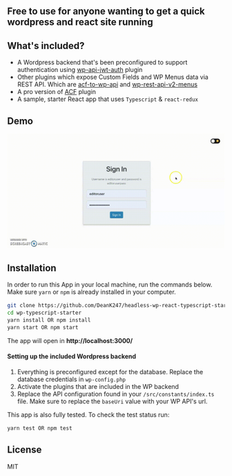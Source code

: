 ## Free to use for anyone wanting to get a quick wordpress and react site running
## What's included?

- A Wordpress backend that's been preconfigured to support authentication using [wp-api-jwt-auth](https://github.com/Tmeister/wp-api-jwt-auth) plugin
- Other plugins which expose Custom Fields and WP Menus data via REST API. Which are [acf-to-wp-api](https://wordpress.org/plugins/acf-to-wp-api/) and [wp-rest-api-v2-menus](https://wordpress.org/plugins/wp-rest-api-v2-menus/)
- A pro version of [ACF](https://advancedcustomfields.com/) plugin
- A sample, starter React app that uses `Typescript` & `react-redux`

## Demo

![wp-react](/src/assets/images/dark-mode.gif)

## Installation

In order to run this App in your local machine, run the commands below. Make sure `yarn` or `npm` is already installed in your computer.

```bash
git clone https://github.com/DeanK247/headless-wp-react-typescript-starter-code
cd wp-typescript-starter
yarn install OR npm install
yarn start OR npm start
```

The app will open in **http://localhost:3000/**

<h4>Setting up the included Wordpress backend</h4>

1. Everything is preconfigured except for the database. Replace the database credentials in `wp-config.php`
2. Activate the plugins that are included in the WP backend
3. Replace the API configuration found in your `/src/constants/index.ts` file. Make sure to replace the `baseUri` value with your WP API's url.

This app is also fully tested. To check the test status run:

```bash
yarn test OR npm test
```

## License

MIT

